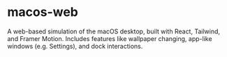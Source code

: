 # macos-web
A web-based simulation of the macOS desktop, built with React, Tailwind, and Framer Motion. Includes features like wallpaper changing, app-like windows (e.g. Settings), and dock interactions.
